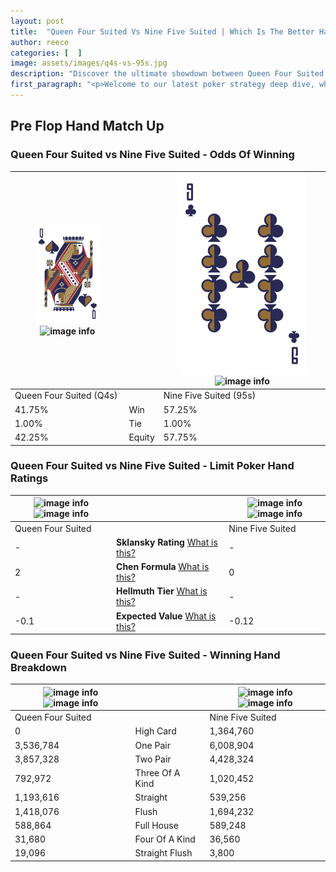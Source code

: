 ```yaml
---
layout: post
title:  "Queen Four Suited Vs Nine Five Suited | Which Is The Better Hand In Poker? A Complete Guide"
author: reece
categories: [  ]
image: assets/images/q4s-vs-95s.jpg
description: "Discover the ultimate showdown between Queen Four Suited and Nine Five Suited in poker! Uncover the odds, strategies, and scenarios where one hand triumphs over the other. Get ready to up your poker game with this thrilling analysis."
first_paragraph: "<p>Welcome to our latest poker strategy deep dive, where we're pitting two distinct hands against each other in a high-stakes showdown: Queen Four Suited vs Nine Five Suited.</p><p>In the dynamic world of poker, every decision counts, and knowing which hand holds the upper hand is key to your success at the table.</p><p>In this article, we'll dissect these two hands, explore the scenarios where one dominates the other, and equip you with the knowledge to make strategic choices that can tip the odds in your favor.</p><p>Get ready to unravel the intriguing dynamics of these poker hands and elevate your game to new heights.</p>"
---
```




[comment]: # (sp0)

## Pre Flop Hand Match Up

<div class="table hand-ratings" markdown="1"> 



### Queen Four Suited vs Nine Five Suited - Odds Of Winning


    
| ![image info](assets/images/hand1/q.png) ![image info](assets/images/hand1/4s.png) |  | ![image info](assets/images/hand2/9.png) ![image info](assets/images/hand2/5s.png) |
| -------- | -------- | -------- |
| Queen Four Suited (Q4s) |  | Nine Five Suited (95s) |
| 41.75% | Win | 57.25% |
| 1.00% | Tie | 1.00% |
| 42.25% | Equity | 57.75% |




[comment]: # (sp1)



### Queen Four Suited vs Nine Five Suited - Limit Poker Hand Ratings


    
| ![image info](https://www.riverpairs.com/assets/images/hand1/q.png) ![image info](https://www.riverpairs.com/assets/images/hand1/4s.png) |  | ![image info](https://www.riverpairs.com/assets/images/hand2/9.png) ![image info](https://www.riverpairs.com/assets/images/hand2/5s.png) |
| -------- | -------- | -------- |
| Queen Four Suited |  | Nine Five Suited |
| - | **Sklansky Rating** [What is this?](/sklansky-rating-explained) | - |
| 2 | **Chen Formula** [What is this?](/chen-formula-explained) | 0 |
| - | **Hellmuth Tier** [What is this?](/Hellmuth-tier-explained) | - |
| -0.1 | **Expected Value** [What is this?](/expected-value-explained) | -0.12 |




[comment]: # (sp2)



### Queen Four Suited vs Nine Five Suited - Winning Hand Breakdown


    
| ![image info](https://www.riverpairs.com/assets/images/hand1/q.png) ![image info](https://www.riverpairs.com/assets/images/hand1/4s.png) |  | ![image info](https://www.riverpairs.com/assets/images/hand2/9.png) ![image info](https://www.riverpairs.com/assets/images/hand2/5s.png) |
| -------- | -------- | -------- |
| Queen Four Suited |  | Nine Five Suited |
| 0 | High Card | 1,364,760 |
| 3,536,784 | One Pair | 6,008,904 |
| 3,857,328 | Two Pair | 4,428,324 |
| 792,972 | Three Of A Kind | 1,020,452 |
| 1,193,616 | Straight | 539,256 |
| 1,418,076 | Flush | 1,694,232 |
| 588,864 | Full House | 589,248 |
| 31,680 | Four Of A Kind | 36,560 |
| 19,096 | Straight Flush | 3,800 |




[comment]: # (sp3)



</div>

[comment]: # (sp4)



[comment]: # (sp5)

